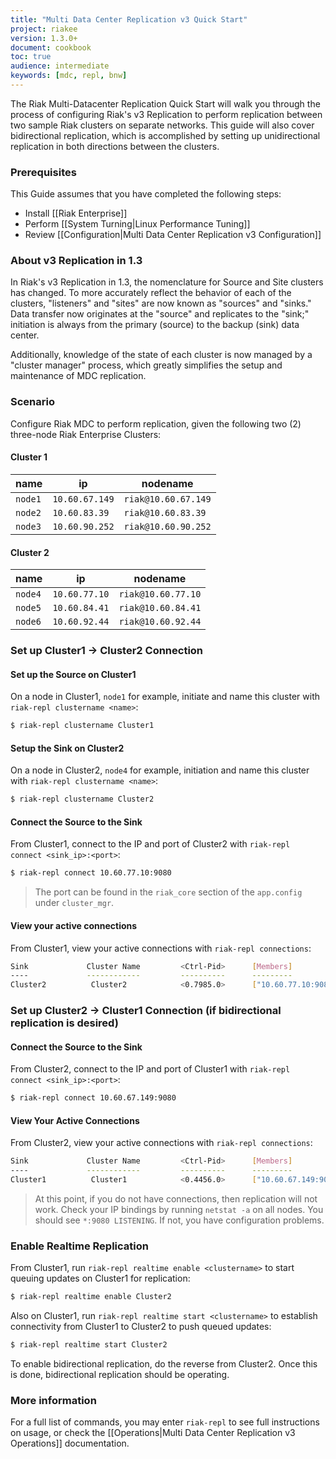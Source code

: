 ```yaml
---
title: "Multi Data Center Replication v3 Quick Start"
project: riakee
version: 1.3.0+
document: cookbook
toc: true
audience: intermediate
keywords: [mdc, repl, bnw]
---
```


The Riak Multi-Datacenter Replication Quick Start will walk you through the process of configuring Riak's v3 Replication to perform replication between two sample Riak clusters on separate networks. This guide will also cover bidirectional replication, which is accomplished by setting up unidirectional replication in both directions between the clusters.

### Prerequisites
This Guide assumes that you have completed the following steps:

* Install [[Riak Enterprise]]
* Perform [[System Turning|Linux Performance Tuning]]
* Review [[Configuration|Multi Data Center Replication v3 Configuration]]

### About v3 Replication in 1.3
In Riak's v3 Replication in 1.3, the nomenclature for Source and Site clusters has changed. To more accurately reflect the behavior of each of the clusters, "listeners" and "sites" are now known as "sources" and "sinks." Data transfer now originates at the "source" and replicates to the "sink;" initiation is always from the primary (source) to the backup (sink) data center.

Additionally, knowledge of the state of each cluster is now managed by a "cluster manager" process, which greatly simplifies the setup and maintenance of MDC replication.

### Scenario

Configure Riak MDC to perform replication, given the following two (2) three-node Riak Enterprise Clusters: 

#### Cluster 1 
name  | ip          | nodename
------|--------------|-----------------
`node1` | `10.60.67.149` | `riak@10.60.67.149`
`node2` | `10.60.83.39`  | `riak@10.60.83.39`
`node3` | `10.60.90.252` | `riak@10.60.90.252`

#### Cluster 2
name  | ip          | nodename
------|-------------|-----------------
`node4` | `10.60.77.10` | `riak@10.60.77.10`
`node5` | `10.60.84.41` | `riak@10.60.84.41`
`node6` | `10.60.92.44` | `riak@10.60.92.44`


### Set up Cluster1 &rarr; Cluster2 Connection

#### Set up the Source on Cluster1

On a node in Cluster1, `node1` for example, initiate and name this cluster with `riak-repl clustername <name>`:

```bash
$ riak-repl clustername Cluster1
```
	
#### Setup the Sink on Cluster2

On a node in Cluster2, `node4` for example, initiation and name this cluster with `riak-repl clustername <name>`:

```bash
$ riak-repl clustername Cluster2
```
	
#### Connect the Source to the Sink

From Cluster1, connect to the IP and port of Cluster2 with `riak-repl  connect <sink_ip>:<port>`:

```bash
$ riak-repl connect 10.60.77.10:9080
```

> The port can be found in the `riak_core` section of the `app.config` under `cluster_mgr`.

#### View your active connections

From Cluster1, view your active connections with `riak-repl connections`:

```bash
Sink             Cluster Name         <Ctrl-Pid>      [Members]
----             ------------         ----------      ---------
Cluster2          Cluster2            <0.7985.0>      ["10.60.77.10:9080"] (via 10.60.77.10:9080)
```

### Set up Cluster2 &rarr; Cluster1 Connection (if bidirectional replication is desired)

#### Connect the Source to the Sink

From Cluster2, connect to the IP and port of Cluster1 with `riak-repl  connect <sink_ip>:<port>`:

```bash
$ riak-repl connect 10.60.67.149:9080
```
	
#### View Your Active Connections

From Cluster2, view your active connections with `riak-repl connections`:

```bash
Sink             Cluster Name         <Ctrl-Pid>      [Members]
----             ------------         ----------      ---------
Cluster1          Cluster1            <0.4456.0>      ["10.60.67.149:9080"] (via 10.60.67.149:9080)
```

> At this point, if you do not have connections, then replication will not work. Check your IP bindings by running `netstat -a` on all nodes. You should see `*:9080 LISTENING`. If not, you have configuration problems.

### Enable Realtime Replication

From Cluster1, run `riak-repl realtime enable <clustername>` to start queuing updates on Cluster1 for replication:

```bash
$ riak-repl realtime enable Cluster2
```
	
Also on Cluster1, run `riak-repl realtime start <clustername>` to establish connectivity from Cluster1 to Cluster2 to push queued updates:

```bash
$ riak-repl realtime start Cluster2
```
	
To enable bidirectional replication, do the reverse from Cluster2.  Once this is done, bidirectional replication should be operating.
	
### More information

For a full list of commands, you may enter `riak-repl` to see full instructions on usage, or check the [[Operations|Multi Data Center Replication v3 Operations]] documentation.
